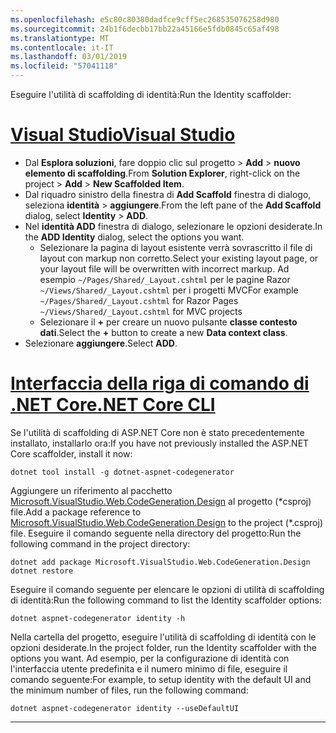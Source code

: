 ```yaml
---
ms.openlocfilehash: e5c80c80380dadfce9cff5ec268535076258d980
ms.sourcegitcommit: 24b1f6decbb17bb22a45166e5fdb0845c65af498
ms.translationtype: MT
ms.contentlocale: it-IT
ms.lasthandoff: 03/01/2019
ms.locfileid: "57041118"
---
```

<span data-ttu-id="98912-101">Eseguire l'utilità di scaffolding di identità:</span><span class="sxs-lookup"><span data-stu-id="98912-101">Run the Identity scaffolder:</span></span>

# <a name="visual-studiotabvisual-studio"></a>[<span data-ttu-id="98912-102">Visual Studio</span><span class="sxs-lookup"><span data-stu-id="98912-102">Visual Studio</span></span>](#tab/visual-studio)

* <span data-ttu-id="98912-103">Dal **Esplora soluzioni**, fare doppio clic sul progetto > **Add** > **nuovo elemento di scaffolding**.</span><span class="sxs-lookup"><span data-stu-id="98912-103">From **Solution Explorer**, right-click on the project > **Add** > **New Scaffolded Item**.</span></span>
* <span data-ttu-id="98912-104">Dal riquadro sinistro della finestra di **Add Scaffold** finestra di dialogo, seleziona **identità** > **aggiungere**.</span><span class="sxs-lookup"><span data-stu-id="98912-104">From the left pane of the **Add Scaffold** dialog, select **Identity** > **ADD**.</span></span>
* <span data-ttu-id="98912-105">Nel **identità ADD** finestra di dialogo, selezionare le opzioni desiderate.</span><span class="sxs-lookup"><span data-stu-id="98912-105">In the **ADD Identity** dialog, select the options you want.</span></span>
  * <span data-ttu-id="98912-106">Selezionare la pagina di layout esistente verrà sovrascritto il file di layout con markup non corretto.</span><span class="sxs-lookup"><span data-stu-id="98912-106">Select your existing layout page, or your layout file will be overwritten with incorrect markup.</span></span> <span data-ttu-id="98912-107">Ad esempio `~/Pages/Shared/_Layout.cshtml` per le pagine Razor `~/Views/Shared/_Layout.cshtml` per i progetti MVC</span><span class="sxs-lookup"><span data-stu-id="98912-107">For example `~/Pages/Shared/_Layout.cshtml` for Razor Pages `~/Views/Shared/_Layout.cshtml` for MVC projects</span></span>
  * <span data-ttu-id="98912-108">Selezionare il **+** per creare un nuovo pulsante **classe contesto dati**.</span><span class="sxs-lookup"><span data-stu-id="98912-108">Select the **+** button to create a new **Data context class**.</span></span>
* <span data-ttu-id="98912-109">Selezionare **aggiungere**.</span><span class="sxs-lookup"><span data-stu-id="98912-109">Select **ADD**.</span></span>

# <a name="net-core-clitabnetcore-cli"></a>[<span data-ttu-id="98912-110">Interfaccia della riga di comando di .NET Core</span><span class="sxs-lookup"><span data-stu-id="98912-110">.NET Core CLI</span></span>](#tab/netcore-cli)

<span data-ttu-id="98912-111">Se l'utilità di scaffolding di ASP.NET Core non è stato precedentemente installato, installarlo ora:</span><span class="sxs-lookup"><span data-stu-id="98912-111">If you have not previously installed the ASP.NET Core scaffolder, install it now:</span></span>

```cli
dotnet tool install -g dotnet-aspnet-codegenerator
```

<span data-ttu-id="98912-112">Aggiungere un riferimento al pacchetto [Microsoft.VisualStudio.Web.CodeGeneration.Design](https://www.nuget.org/packages/Microsoft.VisualStudio.Web.CodeGeneration.Design/) al progetto (\*csproj) file.</span><span class="sxs-lookup"><span data-stu-id="98912-112">Add a package reference to [Microsoft.VisualStudio.Web.CodeGeneration.Design](https://www.nuget.org/packages/Microsoft.VisualStudio.Web.CodeGeneration.Design/) to the project (\*.csproj) file.</span></span> <span data-ttu-id="98912-113">Eseguire il comando seguente nella directory del progetto:</span><span class="sxs-lookup"><span data-stu-id="98912-113">Run the following command in the project directory:</span></span>

```cli
dotnet add package Microsoft.VisualStudio.Web.CodeGeneration.Design
dotnet restore
```

<span data-ttu-id="98912-114">Eseguire il comando seguente per elencare le opzioni di utilità di scaffolding di identità:</span><span class="sxs-lookup"><span data-stu-id="98912-114">Run the following command to list the Identity scaffolder options:</span></span>

```cli
dotnet aspnet-codegenerator identity -h
```

<span data-ttu-id="98912-115">Nella cartella del progetto, eseguire l'utilità di scaffolding di identità con le opzioni desiderate.</span><span class="sxs-lookup"><span data-stu-id="98912-115">In the project folder, run the Identity scaffolder with the options you want.</span></span> <span data-ttu-id="98912-116">Ad esempio, per la configurazione di identità con l'interfaccia utente predefinita e il numero minimo di file, eseguire il comando seguente:</span><span class="sxs-lookup"><span data-stu-id="98912-116">For example, to setup identity with the default UI and the minimum number of files, run the following command:</span></span>

```cli
dotnet aspnet-codegenerator identity --useDefaultUI
```

-------------
